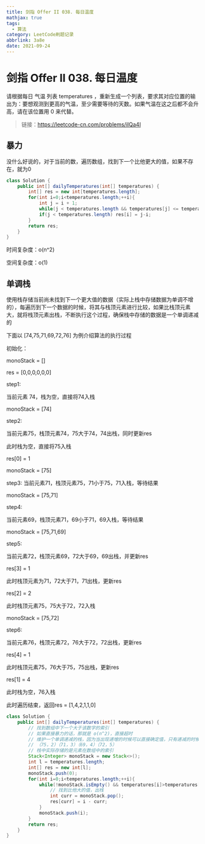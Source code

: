```yaml
---
title: 剑指 Offer II 038. 每日温度
mathjax: true
tags:
  - 算法
category: LeetCode刷题记录
abbrlink: 3a8e
date: 2021-09-24
---
```

# 剑指 Offer II 038. 每日温度

请根据每日 气温 列表 temperatures ，重新生成一个列表，要求其对应位置的输出为：要想观测到更高的气温，至少需要等待的天数。如果气温在这之后都不会升高，请在该位置用 0 来代替。

> 链接：https://leetcode-cn.com/problems/iIQa4I

<!-- more -->

## 暴力

没什么好说的，对于当前的数，遍历数组，找到下一个比他更大的值，如果不存在，就为0

```java
class Solution {
    public int[] dailyTemperatures(int[] temperatures) {
        int[] res = new int[temperatures.length];
        for(int i=0;i<temperatures.length;++i){
            int j = i + 1;
            while(j < temperatures.length && temperatures[j] <= temperatures[i]) ++j;
            if(j < temperatures.length) res[i] = j-i;
        }
        return res;
    }
}
```

时间复杂度：o(n^2)

空间复杂度：o(1)

## 单调栈

使用栈存储当前尚未找到下一个更大值的数据（实际上栈中存储数据为单调不增的），每遍历到下一个数据的时候，将其与栈顶元素进行比较，如果比栈顶元素大，就将栈顶元素出栈，不断执行这个过程，确保栈中存储的数据是一个单调递减的

下面以 [74,75,71,69,72,76] 为例介绍算法的执行过程

初始化：

monoStack = []

res = [0,0,0,0,0,0]

step1:

当前元素 74，栈为空，直接将74入栈

monoStack = [74]

step2:

当前元素75，栈顶元素74，75大于74，74出栈，同时更新res

此时栈为空，直接将75入栈

res[0] = 1

monoStack = [75]

step3:
当前元素71，栈顶元素75，71小于75，71入栈，等待结果

monoStack = [75,71]

step4:

当前元素69，栈顶元素71，69小于71，69入栈，等待结果

monoStack = [75,71,69]

step5:

当前元素72，栈顶元素69，72大于69，69出栈，并更新res

res[3] = 1

此时栈顶元素为71，72大于71，71出栈，更新res

res[2] = 2

此时栈顶元素75，75大于72，72入栈

monoStack = [75,72]

step6:

当前元素76，栈顶元素72，76大于72，72出栈，更新res

res[4] = 1

此时栈顶元素75，76大于75，75出栈，更新res

res[1] = 4

此时栈为空，76入栈

此时遍历结束，返回res = [1,4,2,1,1,0] 



```java
class Solution {
    public int[] dailyTemperatures(int[] temperatures) {
        // 找到数组中下一个大于该数字的索引
        // 如果直接暴力的话，那就是 o(n^2)，直接超时
        // 维护一个单调递减的栈，因为当出现递增的时候可以直接确定值，只有递减的时候需要进一步判断
        // （75，2）（71，3）（69，4）（72，5）
      	// 栈中实际存储的是元素在数组中的索引
        Stack<Integer> monoStack = new Stack<>();
        int l = temperatures.length;
        int[] res = new int[l];
        monoStack.push(0);
        for(int i=0;i<temperatures.length;++i){
            while(!monoStack.isEmpty() && temperatures[i]>temperatures[monoStack.peek()]){
                // 找到比他大的值，出栈
                int curr = monoStack.pop();
                res[curr] = i - curr;
            }
            monoStack.push(i);
        }
        return res;
    }
}
```

